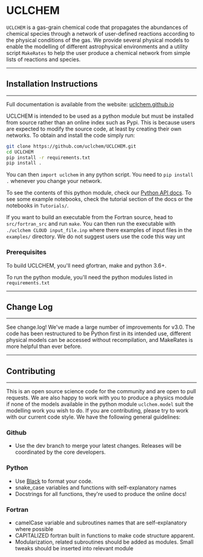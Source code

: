 # UCLCHEM
`UCLCHEM` is a gas-grain chemical code that propagates the abundances of chemical species through a network of user-defined reactions according to the physical conditions of the gas. We provide several physical models to enable the modelling of different astrophysical environments and a utility script `MakeRates` to help the user produce a chemical network from simple lists of reactions and species.


**************************************************************
## Installation Instructions
**************************************************************

Full documentation is available from the website: [uclchem.github.io](https://uclchem.github.io)

UCLCHEM is intended to be used as a python module but must be installed from source rather than an online index such as Pypi. This is because users are expected to modify the source code, at least by creating their own networks. To obtain and install the code simply run:

```bash
git clone https://github.com/uclchem/UCLCHEM.git
cd UCLCHEM
pip install -r requirements.txt
pip install .
```

You can then `import uclchem` in any python script. You need to `pip install .` whenever you change your network. 

To see the contents of this python module, check our [Python API docs](https://uclchem.github.io/docs/pythonapi). To see some example notebooks, check the tutorial section of the docs or the notebooks in `Tutorials/`.


If you want to build an executable from the Fortran source, head to `src/fortran_src` and run `make`. You can then run the executable with `./uclchem CLOUD input_file.inp` where there examples of input files in the `examples/` directory. We do not suggest users use the code this way unt

### Prerequisites
To build UCLCHEM, you'll need gfortran, make and python 3.6+.

To run the python module, you'll need the python modules listed in `requirements.txt`


**************************************************************
## Change Log
**************************************************************
See change.log! We've made a large number of improvements for v3.0. The code has been restructured to be Python first in its intended use, different physical models can be accessed without recompilation, and MakeRates is more helpful than ever before.

*************************************************************
## Contributing
*************************************************************
This is an open source science code for the community and are open to pull requests. We are also happy to work with you to produce a physics module if none of the models available in the python module `uclchem.model` suit the modelling work you wish to do. If you are contributing, please try to work with our current code style. We have the following general guidelines:

### Github
- Use the dev branch to merge your latest changes. Releases will be coordinated by the core developers.

### Python
- Use [Black](https://github.com/psf/black) to format your code.
- snake_case variables and functions with self-explanatory names
- Docstrings for all functions, they're used to produce the online docs!

### Fortran
- camelCase variable and subroutines names that are self-explanatory where possible 
- CAPITALIZED fortran built in functions to make code structure apparent.
- Modularization, related subroutines should be added as modules. Small tweaks should be inserted into relevant module


